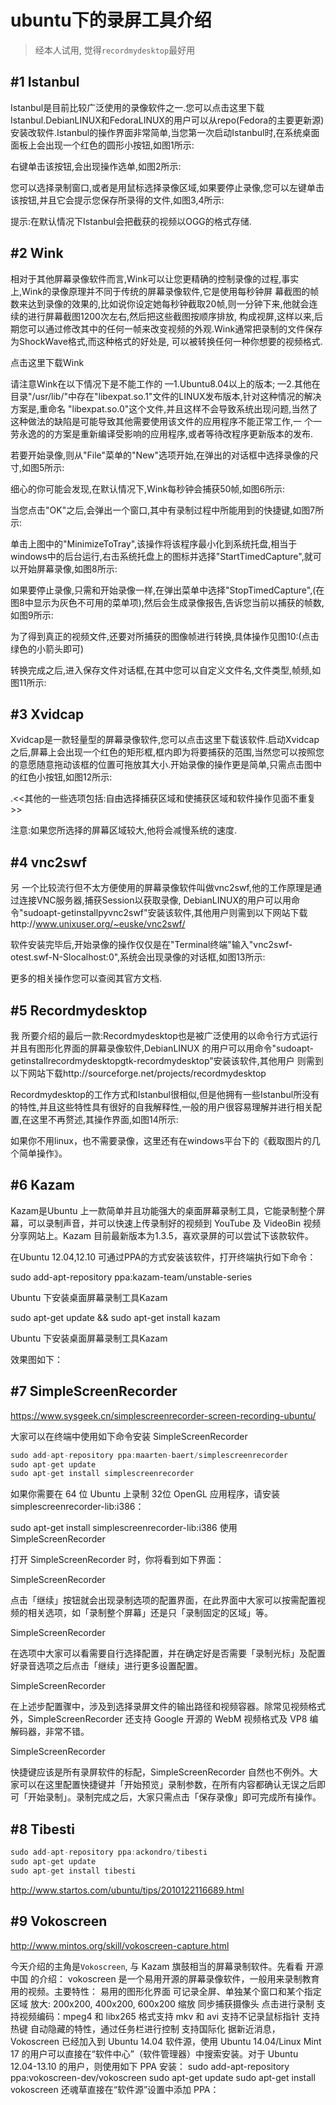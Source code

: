ubuntu下的录屏工具介绍
=======

>经本人试用, 觉得`recordmydesktop`最好用


#1	Istanbul
-------

Istanbul是目前比较广泛使用的录像软件之一.您可以点击这里下载Istanbul.DebianLINUX和FedoraLINUX的用户可以从repo(Fedora的主要更新源)安装改软件.Istanbul的操作界面非常简单,当您第一次启动Istanbul时,在系统桌面面板上会出现一个红色的圆形小按钮,如图1所示:


右键单击该按钮,会出现操作选单,如图2所示:


您可以选择录制窗口,或者是用鼠标选择录像区域,如果要停止录像,您可以左键单击该按钮,并且它会提示您保存所录得的文件,如图3,4所示:

提示:在默认情况下Istanbul会把截获的视频以OGG的格式存储.

#2	Wink
-------

相对于其他屏幕录像软件而言,Wink可以让您更精确的控制录像的过程,事实上,Wink的录像原理并不同于传统的屏幕录像软件,它是使用每秒钟屏 幕截图的帧数来达到录像的效果的,比如说你设定她每秒钟截取20帧,则一分钟下来,他就会连续的进行屏幕截图1200次左右,然后把这些截图按顺序排放, 构成视屏,这样以来,后期您可以通过修改其中的任何一帧来改变视频的外观.Wink通常把录制的文件保存为ShockWave格式,而这种格式的好处是, 可以被转换任何一种你想要的视频格式.

点击这里下载Wink

请注意Wink在以下情况下是不能工作的
—1.Ubuntu8.04以上的版本;
—2.其他在目录"/usr/lib/"中存在"libexpat.so.1"文件的LINUX发布版本,针对这种情况的解决方案是,重命名 "libexpat.so.0"这个文件,并且这样不会导致系统出现问题,当然了这种做法的缺陷是可能导致其他需要使用该文件的应用程序不能正常工作,一 个一劳永逸的的方案是重新编译受影响的应用程序,或者等待改程序更新版本的发布.

若要开始录像,则从"File"菜单的"New"选项开始,在弹出的对话框中选择录像的尺寸,如图5所示:

细心的你可能会发现,在默认情况下,Wink每秒钟会捕获50帧,如图6所示:


当您点击"OK"之后,会弹出一个窗口,其中有录制过程中所能用到的快捷键,如图7所示:

单击上图中的"MinimizeToTray",该操作将该程序最小化到系统托盘,相当于windows中的后台运行,右击系统托盘上的图标并选择"StartTimedCapture",就可以开始屏幕录像,如图8所示:

如果要停止录像,只需和开始录像一样,在弹出菜单中选择"StopTimedCapture",(在图8中显示为灰色不可用的菜单项),然后会生成录像报告,告诉您当前以捕获的帧数,如图9所示:


为了得到真正的视频文件,还要对所捕获的图像帧进行转换,具体操作见图10:(点击绿色的小箭头即可)

转换完成之后,进入保存文件对话框,在其中您可以自定义文件名,文件类型,帧频,如图11所示:

#3	Xvidcap
-------


Xvidcap是一款轻量型的屏幕录像软件,您可以点击这里下载该软件.启动Xvidcap之后,屏幕上会出现一个红色的矩形框,框内即为将要捕获的范围,当然您可以按照您的意愿随意拖动该框的位置可拖放其大小.开始录像的操作更是简单,只需点击图中的红色小按钮,如图12所示:

.<<其他的一些选项包括:自由选择捕获区域和使捕获区域和软件操作见面不重复>>

注意:如果您所选择的屏幕区域较大,他将会减慢系统的速度.

#4	vnc2swf
-------


另 一个比较流行但不太方便使用的屏幕录像软件叫做vnc2swf,他的工作原理是通过连接VNC服务器,捕获Session以获取录像, DebianLINUX的用户可以用命令"sudoapt-getinstallpyvnc2swf"安装该软件,其他用户则需到以下网站下载http://www.unixuser.org/~euske/vnc2swf/

软件安装完毕后,开始录像的操作仅仅是在"Terminal终端"输入"vnc2swf-otest.swf-N-Slocalhost:0",系统会出现录像的对话框,如图13所示:


更多的相关操作您可以查阅其官方文档.


#5	Recordmydesktop
-------


我 所要介绍的最后一款:Recordmydesktop也是被广泛使用的以命令行方式运行并且有图形化界面的屏幕录像软件,DebianLINUX 的用户可以用命令"sudoapt-getinstallrecordmydesktopgtk-recordmydesktop"安装该软件,其他用户 则需到以下网站下载http://sourceforge.net/projects/recordmydesktop

Recordmydesktop的工作方式和Istanbul很相似,但是他拥有一些Istanbul所没有的特性,并且这些特性具有很好的自我解释性,一般的用户很容易理解并进行相关配置,在这里不再赘述,其操作界面,如图14所示:


如果你不用linux，也不需要录像，这里还有在windows平台下的《截取图片的几个简单操作》。


#6	Kazam
-------

Kazam是Ubuntu 上一款简单并且功能强大的桌面屏幕录制工具，它能录制整个屏幕，可以录制声音，并可以快速上传录制好的视频到 YouTube 及 VideoBin 视频分享网站上。Kazam 目前最新版本为1.3.5，喜欢录屏的可以尝试下该款软件。

在Ubuntu 12.04,12.10 可通过PPA的方式安装该软件，打开终端执行如下命令：

sudo add-apt-repository ppa:kazam-team/unstable-series

Ubuntu 下安装桌面屏幕录制工具Kazam

sudo apt-get update && sudo apt-get install kazam

Ubuntu 下安装桌面屏幕录制工具Kazam

效果图如下：



#7	SimpleScreenRecorder
-------

https://www.sysgeek.cn/simplescreenrecorder-screen-recording-ubuntu/

大家可以在终端中使用如下命令安装 SimpleScreenRecorder


```cpp
sudo add-apt-repository ppa:maarten-baert/simplescreenrecorder
sudo apt-get update
sudo apt-get install simplescreenrecorder
```


如果你需要在 64 位 Ubuntu 上录制 32位 OpenGL 应用程序，请安装 simplescreenrecorder-lib:i386：

sudo apt-get install simplescreenrecorder-lib:i386
使用SimpleScreenRecorder

打开 SimpleScreenRecorder 时，你将看到如下界面：

SimpleScreenRecorder

点击「继续」按钮就会出现录制选项的配置界面，在此界面中大家可以按需配置视频的相关选项，如「录制整个屏幕」还是只「录制固定的区域」等。

SimpleScreenRecorder

在选项中大家可以看需要自行选择配置，并在确定好是否需要「录制光标」及配置好录音选项之后点击「继续」进行更多设置配置。

SimpleScreenRecorder

在上述步配置骤中，涉及到选择录屏文件的输出路径和视频容器。除常见视频格式外，SimpleScreenRecorder 还支持 Google 开源的 WebM 视频格式及 VP8 编解码器，非常不错。

SimpleScreenRecorder

快捷键应该是所有录屏软件的标配，SimpleScreenRecorder 自然也不例外。大家可以在这里配置快捷键并「开始预览」录制参数，在所有内容都确认无误之后即可「开始录制」。录制完成之后，大家只需点击「保存录像」即可完成所有操作。


#8	Tibesti
-------


```cpp
sudo add-apt-repository ppa:ackondro/tibesti
sudo apt-get update
sudo apt-get install tibesti
```

http://www.startos.com/ubuntu/tips/2010122116689.html


#9	Vokoscreen
-------

http://www.mintos.org/skill/vokoscreen-capture.html


今天介绍的主角是`Vokoscreen`, 与 Kazam 旗鼓相当的屏幕录制软件。先看看 开源中国 的介绍：
vokoscreen 是一个易用开源的屏幕录像软件，一般用来录制教育用的视频。主要特性：
易用的图形化界面
可记录全屏、单独某个窗口和某个指定区域
放大: 200x200, 400x200, 600x200
缩放
同步捕获摄像头
点击进行录制
支持视频编码：mpeg4 和 libx265
格式支持 mkv 和 avi
支持不记录鼠标指针
支持热键
自动隐藏的特性，通过任务栏进行控制
支持国际化
据新近消息，Vokoscreen 已经加入到 Ubuntu 14.04 软件源，使用 Ubuntu 14.04/Linux Mint 17 的用户可以直接在“软件中心”（软件管理器）中搜索安装。对于 Ubuntu 12.04-13.10 的用户，则使用如下 PPA 安装：
sudo add-apt-repository ppa:vokoscreen-dev/vokoscreen
sudo apt-get update
sudo apt-get install vokoscreen
还魂草直接在“软件源”设置中添加 PPA：
